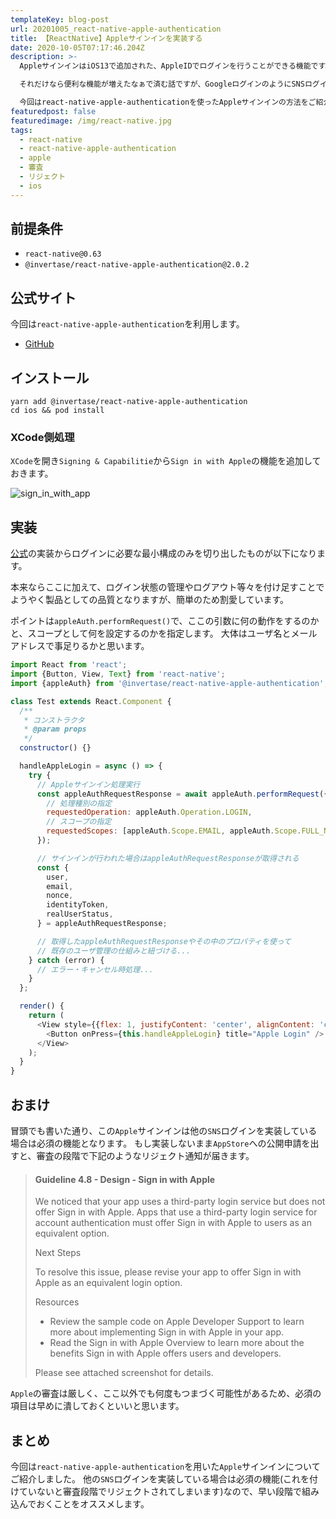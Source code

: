 ```yaml
---
templateKey: blog-post
url: 20201005_react-native-apple-authentication
title: 【ReactNative】Appleサインインを実装する
date: 2020-10-05T07:17:46.204Z
description: >-
  AppleサインインはiOS13で追加された、AppleIDでログインを行うことができる機能です。

  それだけなら便利な機能が増えたなぁで済む話ですが、GoogleログインのようにSNSログインを行なっているアプリには、このAppleサインインが必須となります。

  今回はreact-native-apple-authenticationを使ったAppleサインインの方法をご紹介します。
featuredpost: false
featuredimage: /img/react-native.jpg
tags:
  - react-native
  - react-native-apple-authentication
  - apple
  - 審査
  - リジェクト
  - ios
---
```

## 前提条件

* `react-native@0.63`
* `@invertase/react-native-apple-authentication@2.0.2`

## 公式サイト

今回は`react-native-apple-authentication`を利用します。

* [GitHub](https://github.com/invertase/react-native-apple-authentication)

## インストール

```shell
yarn add @invertase/react-native-apple-authentication
cd ios && pod install
```

### XCode側処理

`XCode`を開き`Signing & Capabilitie`から`Sign in with Apple`の機能を追加しておきます。

![sign_in_with_app](/img/sign-in-with-apple.png "sign_in_with_app")


## 実装
[公式](https://github.com/invertase/react-native-apple-authentication)の実装からログインに必要な最小構成のみを切り出したものが以下になります。

本来ならここに加えて、ログイン状態の管理やログアウト等々を付け足すことでようやく製品としての品質となりますが、簡単のため割愛しています。

ポイントは`appleAuth.performRequest()`で、ここの引数に何の動作をするのかと、スコープとして何を設定するのかを指定します。
大体はユーザ名とメールアドレスで事足りるかと思います。

```javascript
import React from 'react';
import {Button, View, Text} from 'react-native';
import {appleAuth} from '@invertase/react-native-apple-authentication';

class Test extends React.Component {
  /**
   * コンストラクタ
   * @param props
   */
  constructor() {}

  handleAppleLogin = async () => {
    try {
      // Appleサインイン処理実行
      const appleAuthRequestResponse = await appleAuth.performRequest({
        // 処理種別の指定
        requestedOperation: appleAuth.Operation.LOGIN,
        // スコープの指定
        requestedScopes: [appleAuth.Scope.EMAIL, appleAuth.Scope.FULL_NAME],
      });

      // サインインが行われた場合はappleAuthRequestResponseが取得される
      const {
        user,
        email,
        nonce,
        identityToken,
        realUserStatus,
      } = appleAuthRequestResponse;

      // 取得したappleAuthRequestResponseやその中のプロパティを使って
      // 既存のユーザ管理の仕組みと紐づける...
    } catch (error) {
      // エラー・キャンセル時処理...
    }
  };

  render() {
    return (
      <View style={{flex: 1, justifyContent: 'center', alignContent: 'center'}}>
        <Button onPress={this.handleAppleLogin} title="Apple Login" />
      </View>
    );
  }
}
```

## おまけ
冒頭でも書いた通り、この`Apple`サインインは他の`SNS`ログインを実装している場合は必須の機能となります。
もし実装しないまま`AppStore`への公開申請を出すと、審査の段階で下記のようなリジェクト通知が届きます。

> #### Guideline 4.8 - Design - Sign in with Apple
> 
> We noticed that your app uses a third-party login service but does not offer Sign in with Apple. Apps that use a third-party login service for account authentication must offer Sign in with Apple to users as an equivalent option.
> 
>Next Steps
> 
> To resolve this issue, please revise your app to offer Sign in with Apple as an equivalent login option.
> 
> Resources
> 
> - Review the sample code on Apple Developer Support to learn more about implementing Sign in with Apple in your app.  
> - Read the Sign in with Apple Overview to learn more about the benefits Sign in with Apple offers users and developers.
> 
> Please see attached screenshot for details.

`Apple`の審査は厳しく、ここ以外でも何度もつまづく可能性があるため、必須の項目は早めに潰しておくといいと思います。

## まとめ
今回は`react-native-apple-authentication`を用いた`Apple`サインインについてご紹介しました。
他の`SNS`ログインを実装している場合は必須の機能(これを付けていないと審査段階でリジェクトされてしまいます)なので、早い段階で組み込んでおくことをオススメします。
